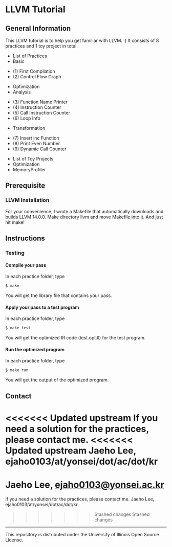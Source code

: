 # LLVM Tutorial

## General Information

This LLVM tutorial is to help you get familiar with LLVM. :)
It consists of 8 practices and 1 toy project in total.

* List of Practices
* Basic
- (1) First Compilation
- (2) Control Flow Graph
* Optimization
* Analysis
- (3) Function Name Printer
- (4) Instruction Counter
- (5) Call Instruction Counter
- (6) Loop Info
* Transformation
- (7) Insert inc Function
- (8) Print Even Number
- (9) Dynamic Call Counter

* List of Toy Projects
* Optimization
* MemoryProfiler

## Prerequisite
### LLVM Installation

For your convenience, I wrote a Makefile that automatically downloads and builds LLVM 14.0.0.
Make directory llvm and move Makefile into it.
And just hit make!

## Instructions

### Testing

#### Compile your pass

In each practice folder, type
~~~bash
$ make
~~~
You will get the library file that contains your pass.

#### Apply your pass to a test program

In each practice folder, type
~~~bash
$ make test
~~~
You will get the optimized IR code (test.opt.ll) for the test program.

#### Run the optimized program

In each practice folder, type
~~~bash
$ make run
~~~
You will get the output of the optimized program.

## Contact

<<<<<<< Updated upstream
If you need a solution for the practices, please contact me.
<<<<<<< Updated upstream
Jaeho Lee, ejaho0103/at/yonsei/dot/ac/dot/kr
=======
Jaeho Lee, ejaho0103@yonsei.ac.kr
=======
If you need a solution for the practices, please contact me.
Jaeho Lee, ejaho0103/at/yonsei/dot/ac/dot/kr
>>>>>>> Stashed changes
>>>>>>> Stashed changes

---
This repository is distributed under the University of Illinois Open Source License.

